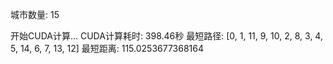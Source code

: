 城市数量: 15

开始CUDA计算...
CUDA计算耗时: 398.46秒
最短路径: [0, 1, 11, 9, 10, 2, 8, 3, 4, 5, 14, 6, 7, 13, 12]
最短距离: 115.0253677368164
